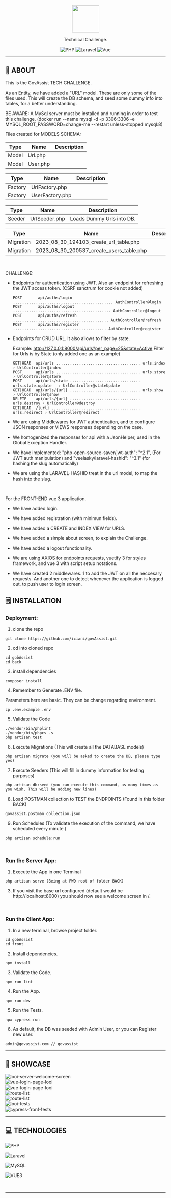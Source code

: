 <div align='center'>
    <img src='https://govassist.com/wp-content/uploads/2022/03/govassist_logo.svg' height="85" />
    <p>Technical Challenge.</p>
    
![PHP](https://badgen.net/badge/Php/8.1/blue?)
![Laravel](https://badgen.net/badge/Laravel/10/red?)
![Vue](https://badgen.net/badge/vue/3/green?)

</div>

---

## 💾 **ABOUT**

This is the GovAssist TECH CHALLENGE.

As an Entity, we have added a "URL" model.
These are only some of the files used. This will create the DB schema, and seed some dummy info into tables, for a better understanding. 

BE AWARE: A MySql server must be installed and running in order to test this challenge.
(docker run --name mysql -d -p 3306:3306 -e MYSQL_ROOT_PASSWORD=change-me --restart unless-stopped mysql:8)

Files created for MODELS SCHEMA:

| Type          | Name                                           | Description
| ------------- | ---------------------------------------------- | -------------------------------- |
| Model         | Url.php                                        |
| Model         | User.php                                       |


| Type          | Name                                           | Description
| ------------- | ---------------------------------------------- | -------------------------------- |
| Factory       | UrlFactory.php                                 |
| Factory       | UserFactory.php                                |


| Type          | Name                                           | Description
| ------------- | ---------------------------------------------- | -------------------------------- |
| Seeder        | UrlSeeder.php                                  | Loads Dummy Urls into DB.


| Type          | Name                                           | Description
| ------------- | ---------------------------------------------- | --------------------------------- |
| Migration     | 2023_08_30_194103_create_url_table.php         |
| Migration     | 2023_08_30_200537_create_users_table.php       | 

<br />

CHALLENGE: 
- Endpoints for authentication using JWT. Also an endpoint for refreshing the JWT access token. (CSRF sanctrum for cookie not added)

	  POST       api/auths/login ............................................ AuthController@login  
	  POST       api/auths/logout ........................................... AuthController@logout  
	  POST       api/auths/refresh .......................................... AuthController@refresh  
	  POST       api/auths/register ......................................... AuthController@register
  
- Endpoints for CRUD URL. It also allows to filter by state.

	Example: http://127.0.0.1:8000/api/urls?per_page=25&state=Active
	Filter for Urls is by State (only added one as an example)
 
	  GET|HEAD  api/urls ..................................... urls.index   › UrlController@index  
	  POST      api/urls ..................................... urls.store   › UrlController@store
	  POST      api/urls/state ............................... urls.state.update   › UrlController@stateUpdate
	  GET|HEAD  api/urls/{url} ............................... urls.show    › UrlController@show 
	  DELETE    api/urls/{url} ............................... urls.destroy › UrlController@destroy
	  GET|HEAD  /{url} ....................................... urls.redirect › UrlController@redirect


- We are using Middlewares for JWT authentication, and to configure JSON responses or VIEWS responses depending on the case. 
- We homogenized the responses for api with a JsonHelper, used in the Global Exception Handler.
- We have implemented: "php-open-source-saver/jwt-auth": "^2.1", (For JWT auth manipulation) and "veelasky/laravel-hashid": "^3.1" (for hashing the slug automatically)
- We are using the LARAVEL-HASHID treat in the url model, to map the hash into the slug. 

<br />

For the FRONT-END vue 3 application. 

- We have added login.
- We have added registration (with minimun fields).
- We have added a CREATE and INDEX VIEW for URLS.
- We have added a simple about screen, to explain the Challenge.
- We have added a logout functionality. 

- We are using AXIOS for endpoints requests, vuetify 3 for styles framework, and vue 3 with script setup notations. 
- We have created 2 middlewares. 1 to add the JWT on all the neccesary requests. And another one to detect whenever the application is logged out, to push user to login screen.

## 🗒️ **INSTALLATION**

### Deployment:

1. clone the repo

```
git clone https://github.com/iciani/govAssist.git
```

2. cd into cloned repo

```
cd gobAssist
cd back
```

3. install dependencies

```
composer install
```

4. Remember to Generate .ENV file.

Parameters here are basic. They can be change regarding environment.

```
cp .env.example .env
```

5. Validate the Code
```
./vendor/bin/phplint
./vendor/bin/phpcs -s
php artisan test
```

6. Execute Migrations (This will create all the DATABASE models)
```
php artisan migrate (you will be asked to create the DB, please type yes)
```

7. Execute Seeders (This will fill in dummy information for testing purposes)
```
php artisan db:seed (you can execute this command, as many times as you wish. This will be adding new lines)
```

8. Load POSTMAN collection to TEST the ENDPOINTS (Found in this folder BACK)
```
govassist.postman_collection.json
```

9. Run Schedules (To validate the execution of the command, we have scheduled every minute.)
```
php artisan schedule:run
```


<br />

### Run the Server App:

1. Execute the App in one Terminal

```
php artisan serve (Being at PWD root of folder BACK)
```

3. If you visit the base url configured (default would be http://localhost:8000) you should now see a welcome screen in /.


<br/>


### Run the Client App:

1. In a new terminal, browse project folder.

```
cd gobAssist
cd front
```

2. Install dependencies.

```
npm install
```

3. Validate the Code.

```
npm run lint
```

4. Run the App.

```
npm run dev
```

5. Run the Tests.

```
npx cypress run
```

6. As default, the DB was seeded with Admin User, or you can Register new user.

```
admin@govassist.com // govassist
```


---

## 🔎 **SHOWCASE**

<img src="https://i.ibb.co/NtVSz0c/govassist-back-welcome.png" alt="looi-server-welcome-screen" border="0">
<br />
<img src="https://i.ibb.co/D1h0pb0/govassist-front-login.png" alt="vue-login-page-looi" border="0">
<br />
<img src="https://i.ibb.co/6H0Wztd/govassist-front-not-found.png" alt="vue-login-page-looi" border="0">
<br />
<img src="https://i.ibb.co/47r9BSm/govassist-front-welcome.png" alt="route-list" border="0">
<br />
<img src="https://i.ibb.co/546pQc1/govassist-routes.png" alt="route-list" border="0">
<br />
<img src="https://i.ibb.co/2h2GhCp/govassist-back-tests.png" alt="looi-tests" border="0">
<br />
<img src="https://i.ibb.co/NmYvh2Y/govassist-front-tests.png" alt="cypress-front-tests" border="0">

<br />

---

## 💻 **TECHNOLOGIES**

![PHP](https://img.shields.io/badge/PHP-lightblue)

![Laravel](https://img.shields.io/badge/laravel-red)

![MySQL](https://img.shields.io/badge/mysql-blue)

![VUE3](https://img.shields.io/badge/vue3-green)

<br />

---